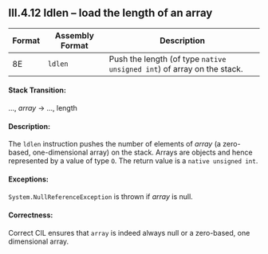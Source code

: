## III.4.12 ldlen &ndash; load the length of an array

 | Format | Assembly Format | Description
 | ---- | ---- | ----
 | 8E | `ldlen` | Push the length (of type `native unsigned int`) of array on the stack.

#### Stack Transition:

&hellip;, _array_ &rarr; &hellip;, length

#### Description:

The `ldlen` instruction pushes the number of elements of _array_ (a zero-based, one-dimensional array) on the stack. Arrays are objects and hence represented by a value of type `O`. The return value is a `native unsigned int`.

#### Exceptions:

`System.NullReferenceException` is thrown if _array_ is null.

#### Correctness:

Correct CIL ensures that `array` is indeed always null or a zero-based, one dimensional array.
